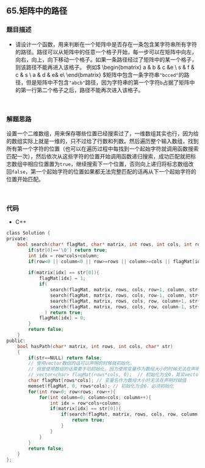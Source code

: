 ## 65.矩阵中的路径

### 题目描述  

- 请设计一个函数，用来判断在一个矩阵中是否存在一条包含某字符串所有字符的路径。路径可以从矩阵中的任意一个格子开始，每一步可以在矩阵中向左，向右，向上，向下移动一个格子。如果一条路径经过了矩阵中的某一个格子，则该路径不能再进入该格子。 例如$ \begin{bmatrix} a & b & c &e \\ s & f & c & s \\ a & d & e& e\\ \end{bmatrix} $矩阵中包含一条字符串`"bcced"`的路径，但是矩阵中不包含`"abcb"`路径，因为字符串的第一个字符`b`占据了矩阵中的第一行第二个格子之后，路径不能再次进入该格子。

&nbsp;

### 解题思路  

设置一个二维数组，用来保存哪些位置已经搜索过了，一维数组其实也行，因为给的数组实际上就是一维的，只不过给了行数和列数。然后遍历整个输入数组，找到所有第一个字符的位置（也可以在遍历过程中每找到一个起始字符就调用函数搜索匹配一次），然后依次从这些字符的位置开始调用函数递归搜索，成功匹配就把标志数组中相应位置置为`true`，继续搜索下一个位置，否则向上递归将标志数组改回`false`，第一个起始字符的位置如果都无法完整匹配的话再从下一个起始字符的位置开始匹配。


&nbsp;

### 代码 

- C++

```c
class Solution {
private:
    bool search(char* flagMat, char* matrix, int rows, int cols, int row, int column, char* str){
        if(str[0]=='\0') return true;
        int idx = row*cols+column;
        if(row<0 || column<0 || row>=rows || column>=cols || flagMat[idx]) return false;
        
        if(matrix[idx] == str[0]){
            flagMat[idx] = 1;
            if(
                search(flagMat, matrix, rows, cols, row+1, column, str+1) || 
                search(flagMat, matrix, rows, cols, row-1, column, str+1) || 
                search(flagMat, matrix, rows, cols, row, column+1, str+1) || 
                search(flagMat, matrix, rows, cols, row, column-1, str+1)
              ) return true;
            flagMat[idx] = 0;
        }
        return false;
    }
public:
    bool hasPath(char* matrix, int rows, int cols, char* str)
    {
        if(str==NULL) return false;
        // 使用vector数组的话可以声明的时候就初始化，
        // 但是使用数组的话需要手动初始化，因为使用变量作为数组大小的时候无法在声明时初始化
        // vector<char> flagMat(rows*cols, 0);  // 初始化为全0，其实vector默认就初始化为0
        char flagMat[rows*cols]; // 变量名作为数组大小时无法在声明时赋值
        memset(flagMat, 0, rows*cols); // 初始化为全0，必须初始化
        for(int row=0; row<rows; row++){
            for(int column=0; column<cols; column++){
                int idx = row*cols+column;
                if(matrix[idx] == str[0]){
                    if(search(flagMat, matrix, rows, cols, row, column, str)){
                        return true;
                    }
                }
            }
        }
        return false;
    }
};
```



